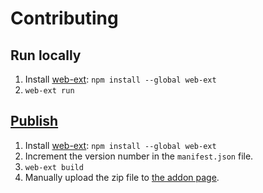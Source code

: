 # Contributing

## Run locally

1. Install [web-ext](https://extensionworkshop.com/documentation/develop/getting-started-with-web-ext/): `npm install --global web-ext`
1. `web-ext run`

## [Publish](https://extensionworkshop.com/documentation/develop/getting-started-with-web-ext/#package-sign-and-publish-an-extension)

1. Install [web-ext](https://extensionworkshop.com/documentation/develop/getting-started-with-web-ext/): `npm install --global web-ext`
1. Increment the version number in the `manifest.json` file.
1. `web-ext build`
1. Manually upload the zip file to [the addon page](https://addons.mozilla.org/en-US/developers/addon/copy-link-with-click/edit).
